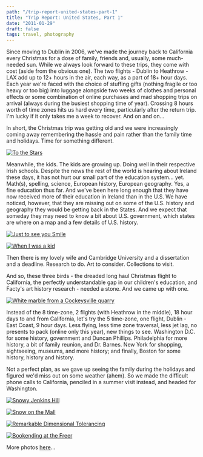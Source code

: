 ```yaml
---
path: "/trip-report-united-states-part-1"
title: "Trip Report: United States, Part 1"
date: "2011-01-29"
draft: false
tags: travel, photography
---
```


Since moving to Dublin in 2006, we've made the journey back to California every Christmas for a dose of family, friends and, usually, some much-needed sun. While we always look forward to these trips, they come with cost (aside from the obvious one). The two flights - Dublin to Heathrow - LAX add up to 12+ hours in the air, each way, as a part of 18+ hour days. Each year we're faced with the choice of stuffing gifts (nothing fragile or too heavy or too big) into luggage alongside two weeks of clothes and personal effects or some combination of online purchases and mad shopping trips on arrival (always during the busiest shopping time of year). Crossing 8 hours worth of time zones hits us hard every time, particularly after the return trip. I'm lucky if it only takes me a week to recover. And on and on...

In short, the Christmas trip was getting old and we were increasingly coming away remembering the hassle and pain rather than the family time and holidays. Time for something different.

<a data-flickr-embed="true"  href="https://www.flickr.com/photos/fhwrdh/5377320529/" title="To the Stars"><img src="https://farm6.staticflickr.com/5046/5377320529_2985a6c9d8_b.jpg" alt="To the Stars"></a>

Meanwhile, the kids. The kids are growing up. Doing well in their respective Irish schools. Despite the news the rest of the world is hearing about Ireland these days, it has not hurt our small part of the education system... yet. Math(s), spelling, science, European history, European geography. Yes, a fine education thus far. And we've been here long enough that they have now received more of their education in Ireland than in the U.S. We have noticed, however, that they are missing out on some of the U.S. history and geography they would be getting back in the States. And we expect that someday they may need to know a bit about U.S. government, which states are where on a map and a few details of U.S. history.

<a data-flickr-embed="true"  href="https://www.flickr.com/photos/fhwrdh/5397716285/" title="Just to see you Smile"><img src="https://farm6.staticflickr.com/5251/5397716285_a37dfe5bda_b.jpg" alt="Just to see you Smile"></a>

<a data-flickr-embed="true"  href="https://www.flickr.com/photos/fhwrdh/5398415956/" title="When I was a kid"><img src="https://farm6.staticflickr.com/5293/5398415956_b66694df7f_b.jpg" alt="When I was a kid"></a>

Then there is my lovely wife and Cambridge University and a dissertation and a deadline. Research to do. Art to consider. Collections to visit.

And so, these three birds - the dreaded long haul Christmas flight to California, the perfectly understandable gap in our children's education, and Facty's art history research - needed a stone. And we came up with one.

<a data-flickr-embed="true"  href="https://www.flickr.com/photos/fhwrdh/5377936456/" title="White marble from a Cockeysville quarry"><img src="https://farm6.staticflickr.com/5007/5377936456_0bb6bab096_b.jpg" alt="White marble from a Cockeysville quarry"></a><script async src="//embedr.flickr.com/assets/client-code.js" charset="utf-8"></script>

Instead of the 8 time-zone, 2 flights (with Heathrow in the middle), 18 hour days to and from California, let's try the 5 time-zone, one flight, Dublin - East Coast, 9 hour days. Less flying, less time zone traversal, less jet lag, no presents to pack (online only this year), new things to see. Washington D.C. for some history, government and Duncan Phillips. Philadelphia for more history, a bit of family reunion, and Dr. Barnes. New York for shopping, sightseeing, museums, and more history; and finally, Boston for some history, history and history.

Not a perfect plan, as we gave up seeing the family during the holidays and figured we'd miss out on some weather (ahem). So we made the difficult phone calls to California, penciled in a summer visit instead, and headed for Washington.

<a data-flickr-embed="true"  href="https://www.flickr.com/photos/fhwrdh/5354420445/" title="Snowy Jenkins Hill"><img src="https://farm6.staticflickr.com/5161/5354420445_b3605d1a3a_b.jpg" alt="Snowy Jenkins Hill"></a>

<a data-flickr-embed="true"  href="https://www.flickr.com/photos/fhwrdh/5377899650/" title="Snow on the Mall"><img src="https://farm6.staticflickr.com/5047/5377899650_1deca3fb9e_b.jpg" alt="Snow on the Mall"></a>

<a data-flickr-embed="true"  href="https://www.flickr.com/photos/fhwrdh/5354457613/" title="Remarkable Dimensional Tolerancing"><img src="https://farm6.staticflickr.com/5242/5354457613_6757d13f18_b.jpg" alt="Remarkable Dimensional Tolerancing"></a>

<a data-flickr-embed="true"  href="https://www.flickr.com/photos/fhwrdh/5397794115/" title="Bookending at the Freer"><img src="https://farm6.staticflickr.com/5255/5397794115_441393037b_b.jpg" alt="Bookending at the Freer"></a>


More photos <a href="http://www.flickr.com/photos/fhwrdh/sets/72157625697145545/">here</a>...


